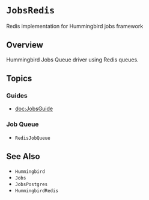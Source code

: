 # ``JobsRedis``

Redis implementation for Hummingbird jobs framework

## Overview

Hummingbird Jobs Queue driver using Redis queues.

## Topics

### Guides

- <doc:JobsGuide>

### Job Queue

- ``RedisJobQueue``

## See Also

- ``Hummingbird``
- ``Jobs``
- ``JobsPostgres``
- ``HummingbirdRedis``
